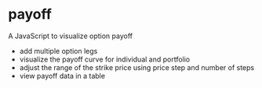 # payoff

A JavaScript to visualize option payoff
- add multiple option legs
- visualize the payoff curve for individual and portfolio
- adjust the range of the strike price using price step and number of steps
- view payoff data in a table
